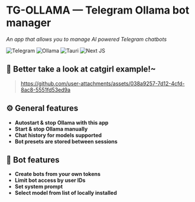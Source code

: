 # TG-OLLAMA — Telegram Ollama bot manager
_An app that allows you to manage AI powered Telegram chatbots_

![Telegram](https://img.shields.io/badge/Telegram-26A5E4?logo=telegram&logoColor=fff&style=for-the-badge)
![Ollama](https://img.shields.io/badge/Ollama-000?logo=ollama&logoColor=fff&style=for-the-badge)
![Tauri](https://img.shields.io/badge/tauri-%2324C8DB.svg?style=for-the-badge&logo=tauri&logoColor=%23FFFFFF)
![Next JS](https://img.shields.io/badge/Next-black?style=for-the-badge&logo=next.js&logoColor=white)

## 🎀 Better take a look at catgirl example!~
> https://github.com/user-attachments/assets/038a9257-7d12-4cfd-8ac8-5551fd53ed9a

## ⚙️ General features
- **Autostart & stop Ollama with this app**
- **Start & stop Ollama manually**
- **Chat history for models supported**
- **Bot presets are stored between sessions**
## 🤖 Bot features
- **Create bots from your own tokens**
- **Limit bot access by user IDs**
- **Set system prompt**
- **Select model from list of locally installed**
